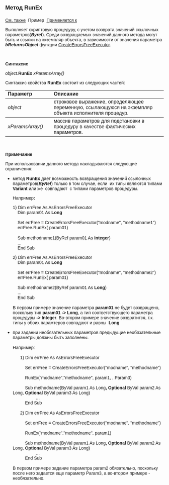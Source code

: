 <html>
<head>
<title>AsErrorsFreeExecutor\RunEx</title>
    <style type="text/css">
        .style1
        {
            font-family: Arial;
        }
    </style>
</head>

<body>

<p><strong><font size="4" face="Arial">Метод RunEx<br>
<br>
</font></strong><font face="Arial"><a href="../AsErrorsFreeExecutor.html">
См. также</a>&nbsp;
Пример&nbsp; <a href="../AsErrorsFreeExecutor.html">Применяется к</a></font></p>

<p><font face="Arial">Выполняет скриптовую процедуру, с учетом возврата значений 
    ссылочных параметров(<strong><em>Byref</em></strong>). Среди возвращаемых 
    значений данного метода могут быть и ссылки на экземпляр объекта, в зависимости 
    от значения параметра <i><strong>bReturnsObject</strong> </i>функции <a href="../Functions/CreateErrorsFreeExecutor.html">CreateErrorsFreeExecutor</a>.</font></p>

<p class="label">&nbsp;</p>

<p class="label"><font face="Arial"><b>Синтаксис</b></font></p>

<p><font face="Arial"><em>object.</em><strong>RunEx </strong><i>
xParamsArray()</i></font></p>

<p><font face="Arial">Синтаксис свойства <strong>RunEx</strong>
состоит из следующих частей:</font></p>

<table border="1" cellPadding="5" cols="2" frame="below" rules="rows">
<TBODY>
  <tr vAlign="top">
    <td class="label" width="29%"><font face="Arial"><b>Параметр</b></font></td>
    <td class="label" width="71%"><font face="Arial"><strong>Описание</strong></font></td>
  </tr>
  <tr>
    <td width="29%"><em><font face="Arial">object</font></em></td>
    <td width="71%"><font face="Arial">строковое выражение, 
	определяющее переменную, ссылающуюся на экземпляр объекта исполнителя 
	процедур.</font></td>
  </tr>
  <tr>
    <td width="29%"><font face="Arial"><i>xParamsArray()</i></font></td>
    <td width="71%"><font face="Arial">массив параметров для 
	подстановки в процедуру в качестве фактических параметров. </font></td>
  </tr>
</table>
    <p>
        &nbsp;</p>
    <p class="style1">
        <strong>Примечание</strong></p>
    <p class="style1">
        <font face="Arial">При использовании данного метода накладываются следующие 
        ограничения:</font> <br />
    </p>
    <ul>
    <li>
    <p class="style1">
        метод <font face="Arial"><strong>RunEx </strong>дает возможность возвращения 
        значений ссылочных параметров(<strong><em>ByRef</em></strong>) только в том случае, если <strong>&nbsp;</strong>их 
        типы являются типами <strong>Variant </strong>или же<strong> </strong>&nbsp;совпадают<strong> </strong>&nbsp;с 
        типами параметров процедуры.</font></p>
    <p class="style1">
        Например<strong>:</strong></p>
    <p>
        <span class="style1">1) Dim errFree As AsErrorsFreeExecutor<br />
&nbsp;&nbsp;&nbsp; Dim param01 As <strong>Long<br />
        <br />
&nbsp;&nbsp;&nbsp; </strong>Set errFree = CreateErrorsFreeExecutor(&quot;modname&quot;, 
        &quot;methodname1&quot;)<br />
        &nbsp;&nbsp;&nbsp; errFree.RunEx( param01)
        <br />
        </span>
        <br class="style1" />
        <span class="style1">&nbsp;&nbsp;&nbsp; Sub methodname1(ByRef param01 As <strong>
        Integer</strong>)</span><br class="style1" />
        <span class="style1">&nbsp;&nbsp;&nbsp; ...</span><br class="style1" />
        <span class="style1">&nbsp;&nbsp;&nbsp; End Sub</span></p>
    <p>
        <span class="style1">2) Dim errFree As AsErrorsFreeExecutor<br />
&nbsp;&nbsp;&nbsp; Dim param01 As <strong>Long<br />
        </strong><br />
        <strong>&nbsp;&nbsp;&nbsp; </strong>Set errFree = 
        CreateErrorsFreeExecutor(&quot;modname&quot;, &quot;methodname2&quot;)<br />
        &nbsp;&nbsp;&nbsp; errFree.RunEx( param01)
        </span>
        <br class="style1" />
        <span class="style1">&nbsp;&nbsp;&nbsp; 
        </span>
        <br class="style1" />
        <span class="style1">&nbsp;&nbsp;&nbsp; Sub methodname2(ByRef param01 As <strong>
        Long</strong>)</span><br class="style1" />
        <span class="style1">&nbsp;&nbsp;&nbsp; ...</span><br class="style1" />
        <span class="style1">&nbsp;&nbsp;&nbsp; End Sub<br />
        <br />
        В первом примере значение параметра <strong>param01</strong> не будет 
        возвращено, поскольку тип <strong>param01 -&gt; Long</strong>, а тип 
        соответствующего параметра процедуры <strong>-&gt; Integer</strong>. Во-втором 
        примере значение возвратится, т.к. типы у обоих парамтеров совпадают и равны&nbsp;
        <strong>Long</strong></span></p>
    </li>
  <li><p class="label"><font face="Arial">при задании необязательных параметров 
      предыдущие необязательные параметры должны быть заполнены.
      <br />
      <br />
      Например:<span class="style1"><br />
      <br />
&nbsp;&nbsp;&nbsp;&nbsp;&nbsp; 1) 
      Dim errFree As AsErrorsFreeExecutor<br />
      <br />
&nbsp;&nbsp;&nbsp;&nbsp;&nbsp;&nbsp;&nbsp;&nbsp;&nbsp; Set errFree = CreateErrorsFreeExecutor(&quot;modname&quot;, 
        &quot;methodname&quot;)<br />
      <br />
&nbsp;&nbsp;&nbsp;&nbsp;&nbsp;&nbsp;&nbsp;&nbsp;&nbsp; RunEx(&quot;modname&quot;,&quot;methodname&quot;, param1, , Param3)
      <br />
      <br />
&nbsp;&nbsp;&nbsp;&nbsp;&nbsp;&nbsp;&nbsp;&nbsp;&nbsp; Sub methodname(ByVal param1 As 
      Long<strong>,&nbsp;Optional</strong> ByVal param2 As Long, <strong>Optional</strong> 
      ByVal param3 As Long)<br class="style1" />
&nbsp;&nbsp;&nbsp;&nbsp;&nbsp;&nbsp;&nbsp;&nbsp;&nbsp;&nbsp;&nbsp;&nbsp;&nbsp;&nbsp;&nbsp;&nbsp;&nbsp;&nbsp; 
      ...<br class="style1" />
&nbsp;&nbsp;&nbsp;&nbsp;&nbsp;&nbsp;&nbsp;&nbsp;&nbsp; End Sub<br />
      <br />
&nbsp;&nbsp;&nbsp;&nbsp;&nbsp; 2) Dim errFree As AsErrorsFreeExecutor<br />
      <br />
&nbsp;&nbsp;&nbsp;&nbsp;&nbsp;&nbsp;&nbsp;&nbsp;&nbsp; Set errFree = CreateErrorsFreeExecutor(&quot;modname&quot;, 
        &quot;methodname&quot;)<br />
      <br />
&nbsp;&nbsp;&nbsp;&nbsp;&nbsp;&nbsp;&nbsp;&nbsp;&nbsp; RunEx(&quot;modname&quot;,&quot;methodname&quot;, param1)<br />
&nbsp;<br />
&nbsp;&nbsp;&nbsp;&nbsp;&nbsp;&nbsp;&nbsp;&nbsp;&nbsp; Sub methodname(ByVal param1 As 
      Long<strong>,&nbsp;Optional</strong> ByVal param2 As Long, <strong>Optional</strong> 
      ByVal param3 As Long)<br class="style1" />
&nbsp;&nbsp;&nbsp;&nbsp;&nbsp;&nbsp;&nbsp;&nbsp;&nbsp;&nbsp;&nbsp;&nbsp;&nbsp;&nbsp;&nbsp;&nbsp;&nbsp;&nbsp; 
      ...<br class="style1" />
&nbsp;&nbsp;&nbsp;&nbsp;&nbsp;&nbsp;&nbsp;&nbsp;&nbsp; End Sub<br />
      </span>
      <br>В первом примере задание параметра param2 обязательно, поскольку после него 
      задается&nbsp;еще параметр Param3, а во-втором примере - необязательно.</font></p>
  </li>
</ul>

</body>
</html>
